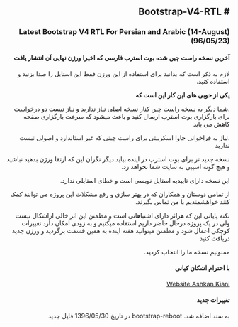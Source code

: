 
<html lang="fa" dir="rtl">
<head>
    <meta charset="UTF-8">
</head>
<body>

<h2># Bootstrap-V4-RTL</h2>
<h3>Latest Bootstrap V4 RTL For Persian and Arabic (14-August)(96/05/23)</h3>
<h4>آخرین نسخه راست چین شده بوت استرپ فارسی که اخیرا ورژن نهایی آن انتشار یافت</h4>
<p>لازم به ذکر است که بدانید برای استفاده از این ورژن فقط این استایل را صدا بزنید و استفاده کنید.</p>
<p><strong>یکی از خوبی های این کار این است که</strong></p>
<p>.شما دیگر به نسخه راست چین کنار نسخه اصلی نیاز ندارید و نیاز نیست دو درخواست برای بارگزاری بوت استرپ ارسال کنید و باعث میشود که سرعت بارگزاری صفحه کاهش می یابد</p>
<p>.نیاز به فراخوانی جاوا اسکریپتی برای راست چینی که غیر استاندارد و اصولی نیست ندارید</p>
<p>نسخه جدید تر برای بوت استرپ در اینده بیاید دیگر نگران این که ارتقا ورژن بدهید نباشید و هیچ گونه اسیبی به سایت شما نخواهد زد.</p>
<p>این نسخه دارای تاییدیه استایل نویسی است و خطای استایلی ندارد.</p>
<P>از تمامی دوستان و همکاران که در بهتر سازی و رفع مشکلات این پروژه می توانند کمک کنند خواهشمندیم با من تماس بگیرند.</P>
<p>نکته پایانی این که هراثر دارای اشتباهاتی است و مطمنن این اثر خالی ازاشکال نیست ولی در یک پروژه درحال حاضر داریم استفاده میکنیم و به زودی امکان دارد تغییرات کوچکی اعمال شود و مطمنن میتوانید هفته اینده به همین قسمت برگردید و ورژن جدید دریافت کنید</p>
<p>ممنونیم نسخه ما را انتخاب کردید.</p>
<h4>با احترام اشکان کیانی</h4>
<a href="https://ashkankiani.ir/">Website Ashkan Kiani</a>


<h4>تغییرات جدید</h4>
<p>به سند اضافه شد. bootstrap-reboot در تاریخ 1396/05/30 فایل جدید</p>

</body>
</html>

